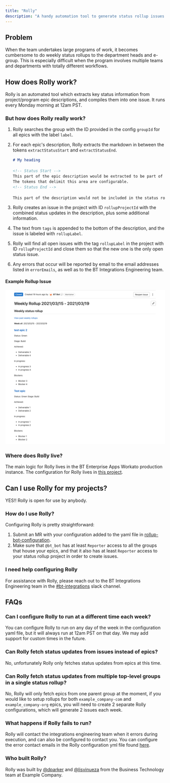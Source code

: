 ```yaml
---
title: "Rolly"
description: "A handy automation tool to generate status rollup issues for large projects and programs"
---
```


<link rel="stylesheet" type="text/css" href="/stylesheets/biztech.css" />

## Problem

When the team undertakes large programs of work, it becomes cumbersome to do weekly status rollups to the department heads and e-group. This is especially difficult when the program involves multiple teams and departments with totally different workflows.

## How does Rolly work?

Rolly is an automated tool which extracts key status information from project/program epic descriptions, and compiles them into one issue. It runs every Monday morning at 12am PST.

### But how does Rolly really work?

1. Rolly searches the group with the ID provided in the config `groupId` for all epics with the label `label`.
1. For each epic's description, Rolly extracts the markdown in between the tokens `extractStatusStart` and `extractStatusEnd`.

    ```markdown
    # My heading

    <!-- Status Start -->
    This part of the epic description would be extracted to be part of the rollup issue.
    The tokens that delimit this area are configurable.
    <!-- Status End -->

    This part of the description would not be included in the status rollup since it's outside of the extract tokens.
    ```

1. Rolly creates an issue in the project with ID `rollupProjectId` with the combined status updates in the description, plus some additional information.
1. The text from `tags` is appended to the bottom of the description, and the issue is labeled with `rollupLabel`.
1. Rolly will find all open issues with the tag `rollupLabel` in the project with ID `rollupProjectId` and close them so that the new one is the only open status issue.
1. Any errors that occur will be reported by email to the email addresses listed in `errorEmails`, as well as to the BT Integrations Engineering team.

#### Example Rollup Issue

![Example Rollup Issue](rollupissue.png)

### Where does Rolly live?

The main logic for Rolly lives in the BT Enterprise Apps Workato production instance. The configuration for Rolly lives in [this project](https://example_company.com/example_company-com/business-technology/enterprise-apps/integrations/rollup-bot-configuration).

## Can I use Rolly for my projects?

YES!! Rolly is open for use by anybody.

### How do I use Rolly?

Configuring Rolly is pretty straightforward:

1. Submit an MR with your configuration added to the yaml file in [rollup-bot-configuration](https://example_company.com/example_company-com/business-technology/enterprise-apps/integrations/rollup-bot-configuration/-/blob/master/rollupconf.yml).
2. Make sure that `@bt_bot` has at least `Reporter` access to all the groups that house your epics, and that it also has at least `Reporter` access to your status rollup project in order to create issues.

### I need help configuring Rolly

For assistance with Rolly, please reach out to the BT Integrations Engineering team in the [#bt-integrations](https://example_company.slack.com/archives/C015U7R5XJ8) slack channel.

## FAQs

### Can I configure Rolly to run at a different time each week?

You can configure Rolly to run on any day of the week in the configuration yaml file, but it will always run at 12am PST on that day. We may add support for custom times in the future.

### Can Rolly fetch status updates from issues instead of epics?

No, unfortunately Rolly only fetches status updates from epics at this time.

### Can Rolly fetch status updates from multiple top-level groups in a single status rollup?

No, Rolly will only fetch epics from one parent group at the moment, if you would like to setup rollups for both `example_company-com` and `example_company-org` epics, you will need to create 2 separate Rolly configurations, which will generate 2 issues each week.

### What happens if Rolly fails to run?

Rolly will contact the integrations engineering team when it errors during execution, and can also be configured to contact you. You can configure the error contact emails in the Rolly configuration yml file found [here](https://example_company.com/example_company-com/business-technology/enterprise-apps/integrations/rollup-bot-configuration/-/blob/master/rollupconf.yml).

### Who built Rolly?

Rolly was built by [@dparker](https://example_company.com/dparker) and [@lisvinueza](https://example_company.com/lisvinueza) from the Business Technology team at Example Company.

